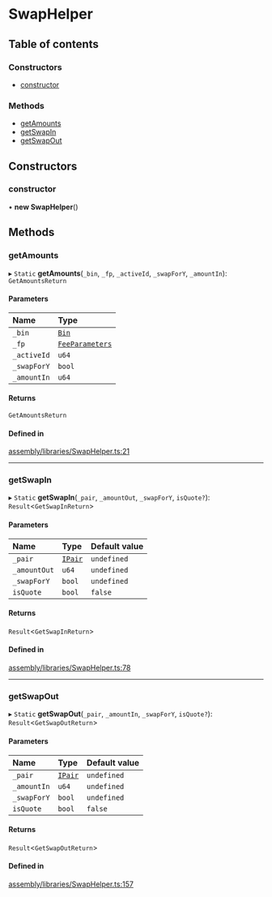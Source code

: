 # SwapHelper

## Table of contents

### Constructors

- [constructor](SwapHelper.md#constructor)

### Methods

- [getAmounts](SwapHelper.md#getamounts)
- [getSwapIn](SwapHelper.md#getswapin)
- [getSwapOut](SwapHelper.md#getswapout)

## Constructors

### constructor

• **new SwapHelper**()

## Methods

### getAmounts

▸ `Static` **getAmounts**(`_bin`, `_fp`, `_activeId`, `_swapForY`, `_amountIn`): `GetAmountsReturn`

#### Parameters

| Name | Type |
| :------ | :------ |
| `_bin` | [`Bin`](../structs/Bin.md) |
| `_fp` | [`FeeParameters`](../structs/FeeParameters.md) |
| `_activeId` | `u64` |
| `_swapForY` | `bool` |
| `_amountIn` | `u64` |

#### Returns

`GetAmountsReturn`

#### Defined in

[assembly/libraries/SwapHelper.ts:21](https://github.com/dusaprotocol/v2.1/blob/ec71883/assembly/libraries/SwapHelper.ts#L21)

___

### getSwapIn

▸ `Static` **getSwapIn**(`_pair`, `_amountOut`, `_swapForY`, `isQuote?`): `Result`<`GetSwapInReturn`\>

#### Parameters

| Name | Type | Default value |
| :------ | :------ | :------ |
| `_pair` | [`IPair`](../interfaces/IPair.md) | `undefined` |
| `_amountOut` | `u64` | `undefined` |
| `_swapForY` | `bool` | `undefined` |
| `isQuote` | `bool` | `false` |

#### Returns

`Result`<`GetSwapInReturn`\>

#### Defined in

[assembly/libraries/SwapHelper.ts:78](https://github.com/dusaprotocol/v2.1/blob/ec71883/assembly/libraries/SwapHelper.ts#L78)

___

### getSwapOut

▸ `Static` **getSwapOut**(`_pair`, `_amountIn`, `_swapForY`, `isQuote?`): `Result`<`GetSwapOutReturn`\>

#### Parameters

| Name | Type | Default value |
| :------ | :------ | :------ |
| `_pair` | [`IPair`](../interfaces/IPair.md) | `undefined` |
| `_amountIn` | `u64` | `undefined` |
| `_swapForY` | `bool` | `undefined` |
| `isQuote` | `bool` | `false` |

#### Returns

`Result`<`GetSwapOutReturn`\>

#### Defined in

[assembly/libraries/SwapHelper.ts:157](https://github.com/dusaprotocol/v2.1/blob/ec71883/assembly/libraries/SwapHelper.ts#L157)

